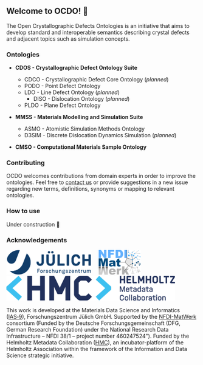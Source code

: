 ## Welcome to OCDO! :wave:

The Open Crystallographic Defects Ontologies is an initiative that aims to develop standard and interoperable semantics describing crystal defects and adjacent topics such as simulation concepts.

### Ontologies

* **CDOS - Crystallographic Defect Ontology Suite** 
  * CDCO - Crystallographic Defect Core Ontology (*planned*)
  * PODO - Point Defect Ontology
  * LDO - Line Defect Ontology (*planned*)
    * DISO - Dislocation Ontology (*planned*)
  * PLDO - Plane Defect Ontology 

* **MMSS - Materials Modelling and Simulation Suite**
  * ASMO - Atomistic Simulation Methods Ontology
  * D3SIM - Discrete Dislocation Dynamics Simulation	(*planned*)

* **CMSO -  Computational Materials Sample Ontology**

### Contributing

OCDO welcomes contributions from domain experts in order to improve the ontologies. 
Feel free to [contact us](mailto:a.azocar.guzman@fz-juelich.de) or provide suggestions in a new issue regarding new terms, definitions, synonyms or mapping to relevant ontologies.

### How to use

Under construction :construction:

### Acknowledgements
<img src="https://github.com/OCDO/.github/blob/main/profile/Logo_FZJ.jpg" height="65"> &nbsp;&nbsp;&nbsp; <img src="https://github.com/OCDO/.github/blob/main/profile/Logo_NFDI-MatWerk.png" height="65"> &nbsp;&nbsp;&nbsp; <img src="https://github.com/OCDO/.github/blob/main/profile/HMC_Logo_M.png" height="65"> 

This work is developed at the Materials Data Science and Informatics ([IAS‑9](https://www.fz-juelich.de/de/ias/ias-9)), Forschungszentrum Jülich GmbH.
Supported by the [NFDI-MatWerk](https://nfdi-matwerk.de) consortium (Funded by the Deutsche Forschungsgemeinschaft (DFG, German Research Foundation) under the National
Research Data Infrastructure – NFDI 38/1 – project number 460247524"). 
Funded by the Helmholtz Metadata Collaboration ([HMC](https://helmholtz-metadaten.de/en)), an incubator-platform of the Helmholtz Association within the framework of the Information and Data Science strategic initiative.
